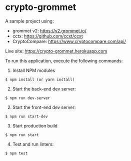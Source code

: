 # crypto-grommet

A sample project using: 
* grommet v2: https://v2.grommet.io/ 
* cctx: https://github.com/ccxt/ccxt
* CryptoCompare: https://www.cryptocompare.com/api/

Live site: https://crypto-grommet.herokuapp.com

To run this application, execute the following commands:

  1. Install NPM modules

  ```
  $ npm install (or yarn install)
  ```
  2. Start the back-end dev server:

  ```
  $ npm run dev-server
  ```

  2. Start the front-end dev server:

  ```
  $ npm run start-dev
  ```

  3. Start production build

  ```
  $ npm run start
  ```

  4. Test and run linters:

  ```
  $ npm test
  ```

